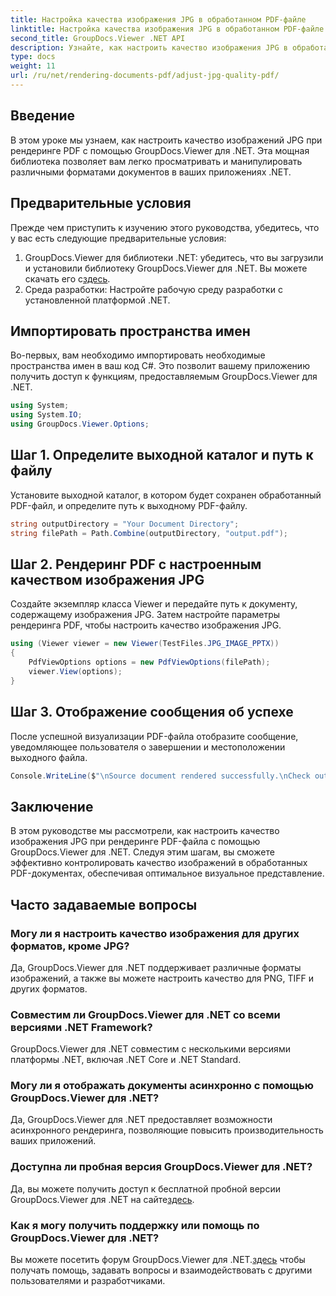 ```yaml
---
title: Настройка качества изображения JPG в обработанном PDF-файле
linktitle: Настройка качества изображения JPG в обработанном PDF-файле
second_title: GroupDocs.Viewer .NET API
description: Узнайте, как настроить качество изображения JPG в обработанных PDF-документах с помощью GroupDocs.Viewer для .NET. Улучшите качество просмотра документов.
type: docs
weight: 11
url: /ru/net/rendering-documents-pdf/adjust-jpg-quality-pdf/
---
```

## Введение
В этом уроке мы узнаем, как настроить качество изображений JPG при рендеринге PDF с помощью GroupDocs.Viewer для .NET. Эта мощная библиотека позволяет вам легко просматривать и манипулировать различными форматами документов в ваших приложениях .NET.
## Предварительные условия
Прежде чем приступить к изучению этого руководства, убедитесь, что у вас есть следующие предварительные условия:
1.  GroupDocs.Viewer для библиотеки .NET: убедитесь, что вы загрузили и установили библиотеку GroupDocs.Viewer для .NET. Вы можете скачать его с[здесь](https://releases.groupdocs.com/viewer/net/).
2. Среда разработки: Настройте рабочую среду разработки с установленной платформой .NET.

## Импортировать пространства имен
Во-первых, вам необходимо импортировать необходимые пространства имен в ваш код C#. Это позволит вашему приложению получить доступ к функциям, предоставляемым GroupDocs.Viewer для .NET.
```csharp
using System;
using System.IO;
using GroupDocs.Viewer.Options;
```
## Шаг 1. Определите выходной каталог и путь к файлу
Установите выходной каталог, в котором будет сохранен обработанный PDF-файл, и определите путь к выходному PDF-файлу.
```csharp
string outputDirectory = "Your Document Directory";
string filePath = Path.Combine(outputDirectory, "output.pdf");
```
## Шаг 2. Рендеринг PDF с настроенным качеством изображения JPG
Создайте экземпляр класса Viewer и передайте путь к документу, содержащему изображения JPG. Затем настройте параметры рендеринга PDF, чтобы настроить качество изображения JPG.
```csharp
using (Viewer viewer = new Viewer(TestFiles.JPG_IMAGE_PPTX))
{               
    PdfViewOptions options = new PdfViewOptions(filePath);
    viewer.View(options);
}
```
## Шаг 3. Отображение сообщения об успехе
После успешной визуализации PDF-файла отобразите сообщение, уведомляющее пользователя о завершении и местоположении выходного файла.
```csharp
Console.WriteLine($"\nSource document rendered successfully.\nCheck output in {outputDirectory}.");
```

## Заключение
В этом руководстве мы рассмотрели, как настроить качество изображения JPG при рендеринге PDF-файла с помощью GroupDocs.Viewer для .NET. Следуя этим шагам, вы сможете эффективно контролировать качество изображений в обработанных PDF-документах, обеспечивая оптимальное визуальное представление.
## Часто задаваемые вопросы
### Могу ли я настроить качество изображения для других форматов, кроме JPG?
Да, GroupDocs.Viewer для .NET поддерживает различные форматы изображений, а также вы можете настроить качество для PNG, TIFF и других форматов.
### Совместим ли GroupDocs.Viewer для .NET со всеми версиями .NET Framework?
GroupDocs.Viewer для .NET совместим с несколькими версиями платформы .NET, включая .NET Core и .NET Standard.
### Могу ли я отображать документы асинхронно с помощью GroupDocs.Viewer для .NET?
Да, GroupDocs.Viewer для .NET предоставляет возможности асинхронного рендеринга, позволяющие повысить производительность ваших приложений.
### Доступна ли пробная версия GroupDocs.Viewer для .NET?
 Да, вы можете получить доступ к бесплатной пробной версии GroupDocs.Viewer для .NET на сайте[здесь](https://releases.groupdocs.com/).
### Как я могу получить поддержку или помощь по GroupDocs.Viewer для .NET?
 Вы можете посетить форум GroupDocs.Viewer для .NET.[здесь](https://forum.groupdocs.com/c/viewer/9) чтобы получать помощь, задавать вопросы и взаимодействовать с другими пользователями и разработчиками.